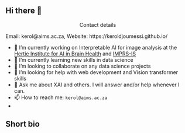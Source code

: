 ## Hi there 👋

<p style="text-align: center;">Contact details</p>
Email: kerol@aims.ac.za, Website: https://keroldjoumessi.github.io/

- 🔭 I’m currently working on Interpretable AI for image analysis at the [Hertie Institute for AI in Brain Health](https://hertie.ai) and [IMPRS-IS](https://imprs.is.mpg.de/) 
- 🌱 I’m currently learning new skills in data science
- 👯 I’m looking to collaborate on any data science projects
- 🤔 I’m looking for help with web development and Vision transformer skills
- 💬 Ask me about XAI and others. I will answer and/or help whenever I can.
- 📫 How to reach me: `kerol@aims.ac.za`
- 
<!--
  - 😄 Pronouns: ...
  - ⚡ Fun fact: ...
  comments

  Hello I am Kiprono Elijah Koech - Data Scientist, Statistician and a Writer. I am natively Kenyan, currently a Data Intelligence Analyst at Sun King.

Previously a Research Fellow at Science of Intelligence, Technische Universität Berlin in Berlin, Germany; Masters graduate of Applied Mathematics from Stellenbosch University in Cape Town, South Africa; and Bachelor's Degree in Statistics graduate from Jomo Kenyatta University of Agriculture and Technology in Nairobi, Kenya.
-->

## Short bio
